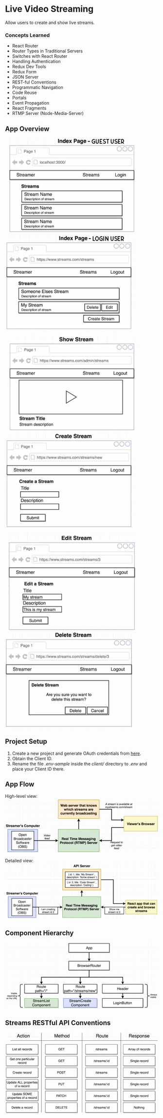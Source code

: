 # Live Video Streaming

Allow users to create and show live streams.

### Concepts Learned

- React Router
- Router Types in Traditional Servers
- Switches with React Router
- Handling Authentication
- Redux Dev Tools
- Redux Form
- JSON Server
- REST-ful Conventions
- Programmatic Navigation
- Code Reuse
- Portals
- Event Propagation
- React Fragments
- RTMP Server (Node-Media-Server)

## App Overview

<p float="left">
  <img src="mockup_images/index_page_guest.jpg" width="420" hspace="10" />
  <img src="mockup_images/index_page_user.jpg" width="420" />
</p>
<p float="left">
  <img src="mockup_images/show_stream.png" width="420" hspace="10" />
  <img src="mockup_images/create_stream.png" width="420" />
</p>
<p float="left">
  <img src="mockup_images/edit_stream.png" width="420" hspace="10" />
  <img src="mockup_images/delete_stream.png" width="420" />
</p>

## Project Setup

1. Create a new project and generate OAuth credentials from [here](https://console.developers.google.com).
2. Obtain the Client ID.
3. Rename the file _.env-sample_ inside the _client/_ directory to _.env_ and place your Client ID there.

## App Flow

High-level view:
![App Flow v1](mockup_images/app_flow_v1.png)

Detailed view:
![App Flow v2](mockup_images/app_flow_v2.png)

## Component Hierarchy

![Component Hierarchy](mockup_images/component_hierarchy.png)

## Streams RESTful API Conventions

![REST API](mockup_images/rest_api.png)
